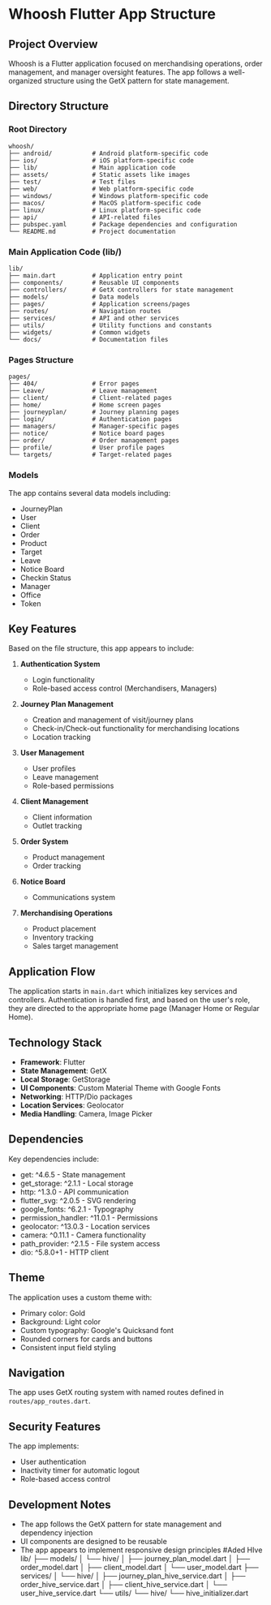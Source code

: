 # Whoosh Flutter App Structure

## Project Overview
Whoosh is a Flutter application focused on merchandising operations, order management, and manager oversight features. The app follows a well-organized structure using the GetX pattern for state management.

## Directory Structure

### Root Directory
```
whoosh/
├── android/           # Android platform-specific code
├── ios/               # iOS platform-specific code
├── lib/               # Main application code
├── assets/            # Static assets like images
├── test/              # Test files
├── web/               # Web platform-specific code
├── windows/           # Windows platform-specific code
├── macos/             # MacOS platform-specific code
├── linux/             # Linux platform-specific code
├── api/               # API-related files
├── pubspec.yaml       # Package dependencies and configuration
└── README.md          # Project documentation
```

### Main Application Code (lib/)
```
lib/
├── main.dart          # Application entry point
├── components/        # Reusable UI components
├── controllers/       # GetX controllers for state management
├── models/            # Data models
├── pages/             # Application screens/pages
├── routes/            # Navigation routes
├── services/          # API and other services
├── utils/             # Utility functions and constants
├── widgets/           # Common widgets
└── docs/              # Documentation files
```

### Pages Structure
```
pages/
├── 404/               # Error pages
├── Leave/             # Leave management
├── client/            # Client-related pages
├── home/              # Home screen pages
├── journeyplan/       # Journey planning pages
├── login/             # Authentication pages
├── managers/          # Manager-specific pages
├── notice/            # Notice board pages
├── order/             # Order management pages
├── profile/           # User profile pages
└── targets/           # Target-related pages
```

### Models
The app contains several data models including:
- JourneyPlan
- User
- Client
- Order
- Product
- Target
- Leave
- Notice Board
- Checkin Status
- Manager
- Office
- Token

## Key Features
Based on the file structure, this app appears to include:

1. **Authentication System**
   - Login functionality
   - Role-based access control (Merchandisers, Managers)

2. **Journey Plan Management**
   - Creation and management of visit/journey plans
   - Check-in/Check-out functionality for merchandising locations
   - Location tracking

3. **User Management**
   - User profiles
   - Leave management
   - Role-based permissions

4. **Client Management**
   - Client information
   - Outlet tracking

5. **Order System**
   - Product management
   - Order tracking

6. **Notice Board**
   - Communications system

7. **Merchandising Operations**
   - Product placement
   - Inventory tracking
   - Sales target management

## Application Flow
The application starts in `main.dart` which initializes key services and controllers. Authentication is handled first, and based on the user's role, they are directed to the appropriate home page (Manager Home or Regular Home).

## Technology Stack
- **Framework**: Flutter
- **State Management**: GetX
- **Local Storage**: GetStorage
- **UI Components**: Custom Material Theme with Google Fonts
- **Networking**: HTTP/Dio packages
- **Location Services**: Geolocator
- **Media Handling**: Camera, Image Picker

## Dependencies
Key dependencies include:
- get: ^4.6.5 - State management
- get_storage: ^2.1.1 - Local storage
- http: ^1.3.0 - API communication
- flutter_svg: ^2.0.5 - SVG rendering
- google_fonts: ^6.2.1 - Typography
- permission_handler: ^11.0.1 - Permissions
- geolocator: ^13.0.3 - Location services
- camera: ^0.11.1 - Camera functionality
- path_provider: ^2.1.5 - File system access
- dio: ^5.8.0+1 - HTTP client

## Theme
The application uses a custom theme with:
- Primary color: Gold
- Background: Light color
- Custom typography: Google's Quicksand font
- Rounded corners for cards and buttons
- Consistent input field styling

## Navigation
The app uses GetX routing system with named routes defined in `routes/app_routes.dart`.

## Security Features
The app implements:
- User authentication
- Inactivity timer for automatic logout
- Role-based access control

## Development Notes
- The app follows the GetX pattern for state management and dependency injection
- UI components are designed to be reusable
- The app appears to implement responsive design principles 
#Aded HIve
lib/
  ├── models/
  │   └── hive/
  │       ├── journey_plan_model.dart
  │       ├── order_model.dart
  │       ├── client_model.dart
  │       └── user_model.dart
  ├── services/
  │   └── hive/
  │       ├── journey_plan_hive_service.dart
  │       ├── order_hive_service.dart
  │       ├── client_hive_service.dart
  │       └── user_hive_service.dart
  └── utils/
      └── hive/
          └── hive_initializer.dart